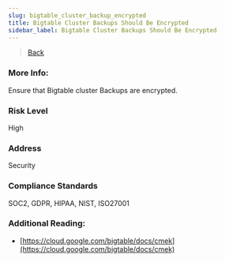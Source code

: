 ```yaml
---
slug: bigtable_cluster_backup_encrypted
title: Bigtable Cluster Backups Should Be Encrypted
sidebar_label: Bigtable Cluster Backups Should Be Encrypted
---
```

> [Back](../../gcpnosqlmonitoring)

### More Info:
Ensure that Bigtable cluster Backups are encrypted.

### Risk Level
High

### Address
Security

### Compliance Standards
SOC2, GDPR, HIPAA, NIST, ISO27001

### Additional Reading:
- [https://cloud.google.com/bigtable/docs/cmek](https://cloud.google.com/bigtable/docs/cmek) 
